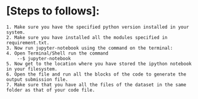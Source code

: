# [Steps to follows]:

	1. Make sure you have the specified python version installed in your system.
	2. Make sure you have installed all the modules specified in requirement.txt.
	3. Now run jupyter-notebook using the command on the terminal:
	4. Open Terminal/Shell run the command
		--$ jupyter-notebook
	5. Now get to the location where you have stored the ipython notebook in your filesystem.
	6. Open the file and run all the blocks of the code to generate the output submission file.
	7. Make sure that you have all the files of the dataset in the same folder as that of your code file.


